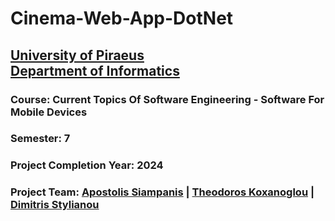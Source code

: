 # Cinema-Web-App-DotNet
## [University of Piraeus](https://www.unipi.gr/en/home/)<br>[Department of Informatics](https://cs.unipi.gr/en/)
### Course: Current Topics Of Software Engineering - Software For Mobile Devices
### Semester: 7
### Project Completion Year: 2024
### Project Team:  [Apostolis Siampanis](https://github.com/ApostolisSiampanis) | [Theodoros Koxanoglou](https://github.com/thkox) | [Dimitris Stylianou](https://github.com/dimitrisstyl7)
